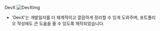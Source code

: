 DevX
![DevXImg](https://github.com/user-attachments/assets/5c527bbd-e662-4c3b-878c-87221a9151e2)

- 'DevX'는 개발일지를 더 체계적이고 깔끔하게 정리할 수 있게 도와주며, 포트폴리오 작성에도 큰 도움을 줄 수 있도록 제작되었습니다.
